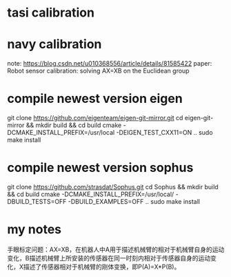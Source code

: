 
# tasi calibration



# navy calibration
note: https://blog.csdn.net/u010368556/article/details/81585422
paper: Robot sensor calibration: solving AX=XB on the Euclidean group

# compile newest version eigen
git clone https://github.com/eigenteam/eigen-git-mirror.git
cd eigen-git-mirror && mkdir build && cd build
cmake -DCMAKE_INSTALL_PREFIX=/usr/local -DEIGEN_TEST_CXX11=ON ..
sudo make install

# compile newest version sophus
git clone https://github.com/strasdat/Sophus.git
cd Sophus && mkdir build && cd build
cmake -DCMAKE_INSTALL_PREFIX=/usr/local/ -DBUILD_TESTS=OFF -DBUILD_EXAMPLES=OFF ..
sudo make install

# my notes
手眼标定问题：AX=XB，在机器人中A用于描述机械臂的相对于机械臂自身的运动变化，B描述机械臂上所安装的传感器在同一时刻内相对于传感器自身的运动变化，X描述了传感器相对于机械臂的刚体变换，即P(A)=X*P(B)。